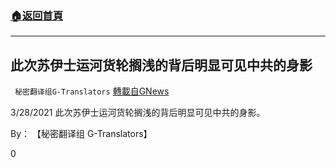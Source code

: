 ###  [:house:返回首頁](https://github.com/ourhimalayas/txt)
---

## 此次苏伊士运河货轮搁浅的背后明显可见中共的身影
` 秘密翻译组G-Translators` [轉載自GNews](https://gnews.org/zh-hans/1080934/)

3/28/2021 此次苏伊士运河货轮搁浅的背后明显可见中共的身影。

By： 【秘密翻译组 G-Translators】

0
